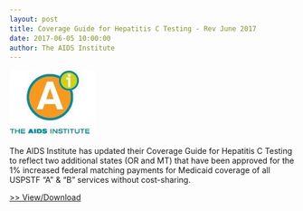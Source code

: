 ```yaml
---
layout: post
title: Coverage Guide for Hepatitis C Testing - Rev June 2017
date: 2017-06-05 10:00:00
author: The AIDS Institute
---
```


[![](/assets/images/coverage-guide-for-hepatitis-c-testing-rev-june-2017.jpg)](https://jumpshare.com/v/2YYeFtzBhqFCRZL75dUf)

The AIDS Institute has updated their Coverage Guide for Hepatitis C Testing to reflect two additional states (OR and MT) that have been approved for the 1% increased federal matching payments for Medicaid coverage of all USPSTF “A” & “B” services without cost-sharing.

[>> View/Download](https://jumpshare.com/v/2YYeFtzBhqFCRZL75dUf)